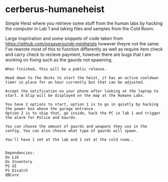 # cerberus-humaneheist
Simple Heist where you retrieve some stuff from the human labs by hacking the computer in Lab 1 and taking files and samples from the Cold Room.

Large inspriration and some snippets of code taken from https://github.com/oosayeroo/qb-miniheists however theyre not the same. 
I've rewrote most of this to function differently as well as require item check and carry check to recieve payment, however there are bugs that I am working on fixing such as the gaurds not spawning.
```
When finished, this will be a public release.

Head down to the docks to start the heist, it has an active cooldown timer in place for an hour currently but that can be adjusted.

Accept the notification on your phone after looking at the laptop to start. A blip will be displayed on the map at the Humane Labs.

You have 2 options to start, option 1 is to go in quietly by hacking the power box above the garage entrance.
Option 2 is to skip that, go inside, hack the PC in lab 1 and trigger the alarm for Police and Gaurds.

You can choose the amount of gaurds and weapons they use in the config. You can also choose what type of gaurds will spawn.

You'll have 1 set at the lab and 1 set at the cold room..


Dependencies:
Ox Lib
Ox Inventory
PS UI
PS Disatch
QBCore
